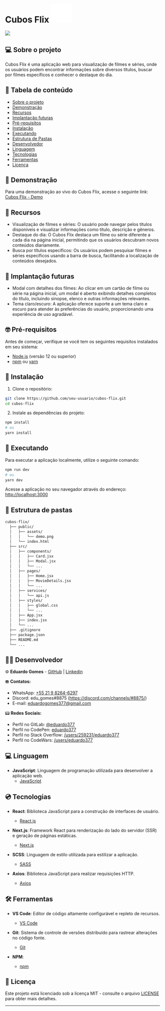 # Cubos Flix ![Cubo Flix Logo](./public/assets/logo.svg)

<img src="http://img.shields.io/static/v1?label=STATUS&message=EM%20DESENVOLVIMENTO&color=RED&style=for-the-badge"/>

## 💻 Sobre o projeto

Cubos Flix é uma aplicação web para visualização de filmes e séries, onde os usuários podem encontrar informações sobre diversos títulos, buscar por filmes específicos e conhecer o destaque do dia.

 <!-- Além disso, a aplicação possui suporte para tema claro e escuro, proporcionando uma experiência personalizada ao usuário. -->

## 🎯 Tabela de conteúdo

   * [Sobre o projeto](#-sobre-o-projeto)
   * [Demonstração](#-demonstração)
   * [Recursos](#-recursos)
   * [Implantação futuras](#-implantação-futuras)
   * [Pré-requisitos](#-pré-requisitos)
   * [Instalação](#-instalação)
   * [Executando](#-executando)
   * [Estrutura de Pastas](#-estrutura-de-pastas)
   * [Desenvolvedor](#-desenvolvedor)
   * [Linguagem](#-linguagem)
   * [Tecnologias](#-tecnologias)
   * [Ferramentas](#-ferramentas)
   * [Licença](#-licença)

## 🚀 Demonstração

Para uma demonstração ao vivo do Cubos Flix, acesse o seguinte link: [Cubos Flix - Demo](https://cubos.netlify.app/)

## 🕋 Recursos

- Visualização de filmes e séries: O usuário pode navegar pelos títulos disponíveis e visualizar informações como título, descrição e gêneros.
- Destaque do dia: O Cubos Flix destaca um filme ou série diferente a cada dia na página inicial, permitindo que os usuários descubram novos conteúdos diariamente.
- Busca por títulos específicos: Os usuários podem pesquisar filmes e séries específicos usando a barra de busca, facilitando a localização de conteúdos desejados.

## 🤞 Implantação futuras

- Modal com detalhes dos filmes: Ao clicar em um cartão de filme ou série na página inicial, um modal é aberto exibindo detalhes completos do título, incluindo sinopse, elenco e outras informações relevantes.
- Tema claro/escuro: A aplicação oferece suporte a um tema claro e escuro para atender às preferências do usuário, proporcionando uma experiência de uso agradável.

## 🤓 Pré-requisitos

Antes de começar, verifique se você tem os seguintes requisitos instalados em seu sistema:

- [Node.js](https://nodejs.org/en) (versão 12 ou superior)
- [npm](https://www.npmjs.com/) ou [yarn](https://yarnpkg.com/)

## 🧠 Instalação

1. Clone o repositório:

```bash
git clone https://github.com/seu-usuario/cubos-flix.git
cd cubos-flix
```

2. Instale as dependências do projeto:

```bash
npm install
# ou
yarn install
```

## 🙌 Executando

Para executar a aplicação localmente, utilize o seguinte comando:

```bash
npm run dev
# ou
yarn dev
```

Acesse a aplicação no seu navegador através do endereço: [http://localhost:3000](http://localhost:3000)

## 📁 Estrutura de pastas

```
cubos-flix/
  ├── public/
  │   ├── assets/
  │   │   └── demo.png
  │   └── index.html
  ├── src/
  │   ├── components/
  │   │   ├── Card.jsx
  │   │   ├── Modal.jsx
  │   │   └── ...
  │   ├── pages/
  │   │   ├── Home.jsx
  │   │   ├── MovieDetails.jsx
  │   │   └── ...
  │   ├── services/
  │   │   └── api.js
  │   ├── styles/
  │   │   ├── global.css
  │   │   └── ...
  │   ├── App.jsx
  │   ├── index.jsx
  │   └── ...
  ├── .gitignore
  ├── package.json
  ├── README.md
  └── ...
```

## 👨‍💻 Desenvolvedor

⚙️ **Eduardo Gomes** - [GitHub](https://github.com/Eduardo377) | [Linkedin](https://www.linkedin.com/in/eduardogomes377/)

☎️ **Contatos:**
- WhatsApp: [+55 21 9 8264-6297](https://api.whatsapp.com/send?phone=5521982646297)
- Discord: edu_gomes#8875 (https://discord.com/channels/#8875/)
- E-mail: eduardogomes377@gmail.com

📟 **Redes Sociais:**
- Perfil no GitLab: [@eduardo377](https://gitlab.com/eduardo377)
- Perfil no CodePen: [eduardo377](https://codepen.io/eduardo377)
- Perfil no Stack Overflow: [/users/259231/eduardo377](https://pt.stackoverflow.com/users/259231/eduardo377)
- Perfil no CodeWars: [/users/eduardo377](https://www.codewars.com/users/eduardo377)

## 💻 Linguagem

- **JavaScript**: Linguagem de programação utilizada para desenvolver a aplicação web.
  - [JavaScript](https://www.ecma-international.org/)
## 💿 Tecnologias

- **React**: Biblioteca JavaScript para a construção de interfaces de usuário.
  - [React.js](https://reactjs.org/)

- **Next.js**: Framework React para renderização do lado do servidor (SSR) e geração de páginas estáticas.
  - [Next.js](https://nextjs.org/)

- **SCSS**: Linguagem de estilo utilizada para estilizar a aplicação.
  - [SASS](https://sass-lang.com/)

- **Axios**: Biblioteca JavaScript para realizar requisições HTTP.
  - [Axios](https://axios-http.com/)

## 🛠 Ferramentas

- **VS Code**: Editor de código altamente configurável e repleto de recursos.
  - [VS Code](https://code.visualstudio.com/)

- **Git**: Sistema de controle de versões distribuído para rastrear alterações no código fonte.
  - [Git](https://git-scm.com/)

- **NPM**:
  - [npm](https://www.npmjs.com/)

## 🧾 Licença

Este projeto está licenciado sob a licença MIT - consulte o arquivo [LICENSE](LICENSE) para obter mais detalhes.

---

